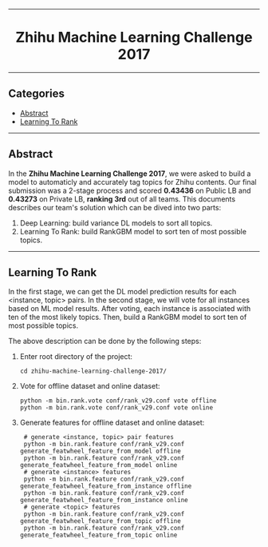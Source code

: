 ****

#	<center>Zhihu Machine Learning Challenge 2017</center>


****

##	Categories
*	[Abstract](#Abstract)
* 	[Learning To Rank](#learn-to-rank)

****

##	<a name="Abstract"> Abstract </a>

In the **Zhihu Machine Learning Challenge 2017**, we were asked to build a model to automaticly and accurately tag topics for Zhihu contents. Our final submission was a 2-stage process and scored **0.43436** on Public LB and **0.43273** on Private LB, **ranking 3rd** out of all teams. This documents describes our team's solution which can be dived into two parts:

1. Deep Learning: build variance DL models to sort all topics.
2. Learning To Rank: build RankGBM model to sort ten of most possible topics.

****

## <a name="learn-to-rank"> Learning To Rank </a>

In the first stage, we can get the DL model prediction results for each <instance, topic> pairs. In the second stage, we will vote for all instances based on ML model results. After voting, each instance is associated with ten of the most likely topics. Then, build a RankGBM model to sort ten of most possible topics.

The above description can be done by the following steps:

1. Enter root directory of the project:
	
	```shell
	cd zhihu-machine-learning-challenge-2017/
	```

2. Vote for offline dataset and online dataset:

	```shell
	python -m bin.rank.vote conf/rank_v29.conf vote offline
	python -m bin.rank.vote conf/rank_v29.conf vote online
	```

3. Generate features for offline dataset and online dataset:

		# generate <instance, topic> pair features
		python -m bin.rank.feature conf/rank_v29.conf generate_featwheel_feature_from_model offline
		python -m bin.rank.feature conf/rank_v29.conf generate_featwheel_feature_from_model online
		# generate <instance> features
		python -m bin.rank.feature conf/rank_v29.conf generate_featwheel_feature_from_instance offline
		python -m bin.rank.feature conf/rank_v29.conf generate_featwheel_feature_from_instance online
		# generate <topic> features
		python -m bin.rank.feature conf/rank_v29.conf generate_featwheel_feature_from_topic offline
		python -m bin.rank.feature conf/rank_v29.conf generate_featwheel_feature_from_topic online
